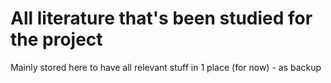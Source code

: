 # All literature that's been studied for the project 
Mainly stored here to have all relevant stuff in 1 place (for now) - as backup
